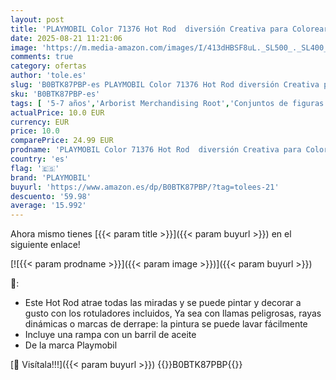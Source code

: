 ```yaml
---
layout: post
title: 'PLAYMOBIL Color 71376 Hot Rod  diversión Creativa para Colorear para los Aficionados a los Coches  con rotuladores solubles en Agua y numerosos Accesorios  Juguetes para niños a Partir de 5 años'
date: 2025-08-21 11:21:06
image: 'https://m.media-amazon.com/images/I/413dHBSF8uL._SL500_._SL400_.jpg'
comments: true
category: ofertas
author: 'tole.es'
slug: 'B0BTK87PBP-es PLAYMOBIL Color 71376 Hot Rod diversión Creativa para...'
sku: 'B0BTK87PBP-es'
tags: [ '5-7 años','Arborist Merchandising Root','Conjuntos de figuras de juguete','Juguetes','Juguetes y juegos','Muñecos y figuras','Self Service','Special Features Stores','Top brands in Toys','b6d17eda-2c26-45ed-a098-453a9f96e839_0','b6d17eda-2c26-45ed-a098-453a9f96e839_6301','b6d17eda-2c26-45ed-a098-453a9f96e839_7701','playmobil','🇪🇸', ]
actualPrice: 10.0 EUR
currency: EUR
price: 10.0
comparePrice: 24.99 EUR
prodname: 'PLAYMOBIL Color 71376 Hot Rod  diversión Creativa para Colorear para los Aficionados a los Coches  con rotuladores solubles en Agua y numerosos Accesorios  Juguetes para niños a Partir de 5 años'
country: 'es'
flag: '🇪🇸'
brand: 'PLAYMOBIL'
buyurl: 'https://www.amazon.es/dp/B0BTK87PBP/?tag=tolees-21'
descuento: '59.98'
average: '15.992'
---
```


Ahora mismo tienes [{{< param title >}}]({{< param buyurl >}}) en el siguiente enlace!

[![{{< param prodname >}}]({{< param image >}})]({{< param buyurl >}})

🔎:

- Este Hot Rod atrae todas las miradas y se puede pintar y decorar a gusto con los rotuladores incluidos, Ya sea con llamas peligrosas, rayas dinámicas o marcas de derrape: la pintura se puede lavar fácilmente
- Incluye una rampa con un barril de aceite
- De la marca Playmobil

[🛒 Visítala!!!]({{< param buyurl >}})
{{<world>}}B0BTK87PBP{{</world>}}
